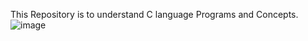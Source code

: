 This Repository is to understand C language Programs and Concepts.
![image](https://github.com/vishal-johnnelson/C_programs/assets/160821124/0fdb18a0-4dff-476b-96fa-3d9222136e10)
